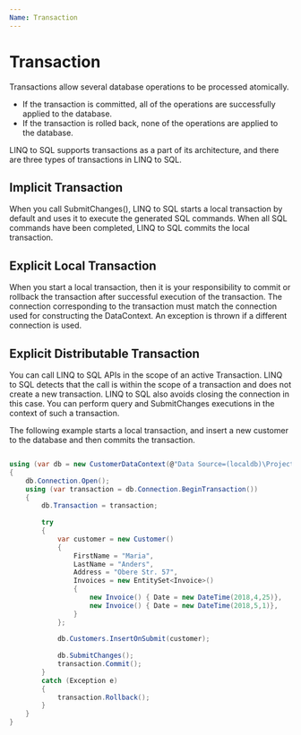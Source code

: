 ```yaml
---
Name: Transaction
---
```


# Transaction

Transactions allow several database operations to be processed atomically.

 - If the transaction is committed, all of the operations are successfully applied to the database.
 - If the transaction is rolled back, none of the operations are applied to the database.

LINQ to SQL supports transactions as a part of its architecture, and there are three types of transactions in LINQ to SQL.

## Implicit Transaction

When you call SubmitChanges(), LINQ to SQL starts a local transaction by default and uses it to execute the generated SQL commands. When all SQL commands have been completed, LINQ to SQL commits the local transaction.

## Explicit Local Transaction

When you start a local transaction, then it is your responsibility to commit or rollback the transaction after successful execution of the transaction. The connection corresponding to the transaction must match the connection used for constructing the DataContext. An exception is thrown if a different connection is used.

## Explicit Distributable Transaction

You can call LINQ to SQL APIs in the scope of an active Transaction. LINQ to SQL detects that the call is within the scope of a transaction and does not create a new transaction. LINQ to SQL also avoids closing the connection in this case. You can perform query and SubmitChanges executions in the context of such a transaction.

The following example starts a local transaction, and insert a new customer to the database and then commits the transaction.

```csharp

using (var db = new CustomerDataContext(@"Data Source=(localdb)\ProjectsV13;Initial Catalog=CustomerDB;"))
{
    db.Connection.Open();
    using (var transaction = db.Connection.BeginTransaction())
    {
        db.Transaction = transaction;
    
        try
        {
            var customer = new Customer()
            {
                FirstName = "Maria",
                LastName = "Anders",
                Address = "Obere Str. 57",
                Invoices = new EntitySet<Invoice>()
                {
                    new Invoice() { Date = new DateTime(2018,4,25)},
                    new Invoice() { Date = new DateTime(2018,5,1)},
                }
            };
    
            db.Customers.InsertOnSubmit(customer);
    
            db.SubmitChanges();
            transaction.Commit();
        }
        catch (Exception e)
        {
            transaction.Rollback();
        }
    }
}

```